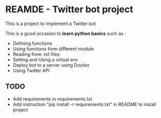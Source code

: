 # REAMDE - Twitter bot project

This is a project to implement a Twitter bot

This is a good occasion to **learn python basics** such as :
* Defining functions
* Using functions from different module
* Reading from .txt files
* Setting and Using a virtual env
* Deploy bot to a server using Docker
* Using Twitter API

## TODO
* Add requirements in requirements.txt
* Add instruction "pip install -r requirements.txt" in README to install project
